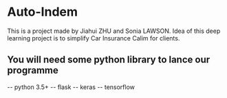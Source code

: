 # Auto-Indem

This is a project made by Jiahui ZHU and Sonia LAWSON. 
Idea of this deep learning project is to simplify Car Insurance Calim for clients.

## You will need some python library to lance our programme
  -- python 3.5+
  -- flask
  -- keras
  -- tensorflow
  
